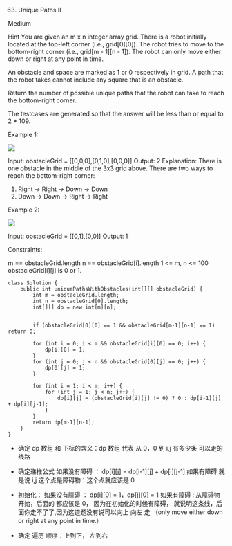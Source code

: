 63. Unique Paths II

Medium

Hint
You are given an m x n integer array grid. There is a robot initially located at the top-left corner (i.e., grid[0][0]). The robot tries to move to the bottom-right corner (i.e., grid[m - 1][n - 1]). The robot can only move either down or right at any point in time.

An obstacle and space are marked as 1 or 0 respectively in grid. A path that the robot takes cannot include any square that is an obstacle.

Return the number of possible unique paths that the robot can take to reach the bottom-right corner.

The testcases are generated so that the answer will be less than or equal to 2 * 109.

 

Example 1:


![](https://assets.leetcode.com/uploads/2020/11/04/robot1.jpg)


Input: obstacleGrid = [[0,0,0],[0,1,0],[0,0,0]]
Output: 2
Explanation: There is one obstacle in the middle of the 3x3 grid above.
There are two ways to reach the bottom-right corner:
1. Right -> Right -> Down -> Down
2. Down -> Down -> Right -> Right

Example 2:

![](https://assets.leetcode.com/uploads/2020/11/04/robot2.jpg)

Input: obstacleGrid = [[0,1],[0,0]]
Output: 1
 

Constraints:

m == obstacleGrid.length
n == obstacleGrid[i].length
1 <= m, n <= 100
obstacleGrid[i][j] is 0 or 1.

```
class Solution {
    public int uniquePathsWithObstacles(int[][] obstacleGrid) {
        int m = obstacleGrid.length;
        int n = obstacleGrid[0].length;
        int[][] dp = new int[m][n];


        if (obstacleGrid[0][0] == 1 && obstacleGrid[m-1][n-1] == 1) return 0;

        for (int i = 0; i < m && obstacleGrid[i][0] == 0; i++) {
            dp[i][0] = 1;
        }
        for (int j = 0; j < n && obstacleGrid[0][j] == 0; j++) {
            dp[0][j] = 1;
        }

        for (int i = 1; i < m; i++) {
            for (int j = 1; j < n; j++) {
                dp[i][j] = (obstacleGrid[i][j] != 0) ? 0 : dp[i-1][j] + dp[i][j-1];
            }
        }
        return dp[m-1][n-1];
    }
}
```

* 确定 dp 数组 和 下标的含义：dp 数组 代表 从 0，0 到 i,j 有多少条 可以走的线路


* 确定递推公式 如果没有障碍 ： dp[i][j] = dp[i-1][j] + dp[i][j-1] 如果有障碍 就是说 i,j 这个点是障碍物：这个点就应该是 0

* 初始化：
如果没有障碍 ： dp[i][0] = 1，dp[j][0] = 1
如果有障碍 : 从障碍物开始，后面的 都应该是 0， 因为在初始化的时候有障碍， 就说明这条线，后面你走不了了,因为这道题没有说可以向上 向左 走 （only move either down or right at any point in time.）

* 确定 遍历 顺序：上到下， 左到右
